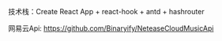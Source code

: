 
技术栈：Create React App + react-hook + antd + hashrouter

网易云Api: https://github.com/Binaryify/NeteaseCloudMusicApi
